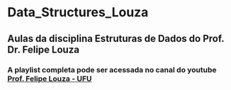 # Data_Structures_Louza

## Aulas da disciplina Estruturas de Dados do Prof. Dr. Felipe Louza

### A playlist completa pode ser acessada no canal do youtube [Prof. Felipe Louza - UFU](https://www.youtube.com/watch?v=ze7AQycw87Y&list=PLuARAw3cqFRC961PLOAarJIRKxgakDJuO&ab_channel=Prof.FelipeLouza-UFU)
